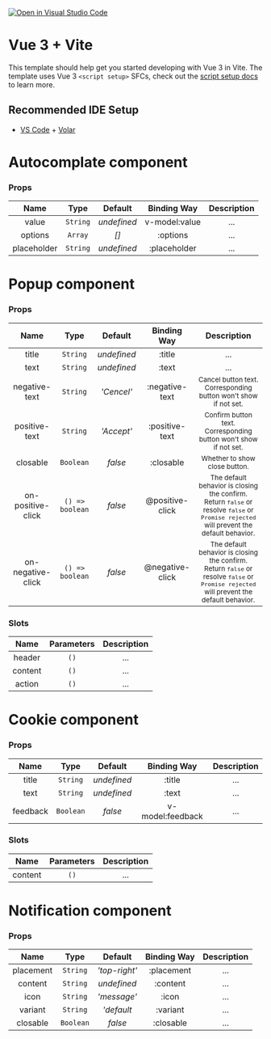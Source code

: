 [![Open in Visual Studio Code](https://classroom.github.com/assets/open-in-vscode-c66648af7eb3fe8bc4f294546bfd86ef473780cde1dea487d3c4ff354943c9ae.svg)](https://classroom.github.com/online_ide?assignment_repo_id=8837416&assignment_repo_type=AssignmentRepo)

# Vue 3 + Vite

This template should help get you started developing with Vue 3 in Vite. The template uses Vue 3 `<script setup>` SFCs, check out the [script setup docs](https://v3.vuejs.org/api/sfc-script-setup.html#sfc-script-setup) to learn more.

## Recommended IDE Setup

- [VS Code](https://code.visualstudio.com/) + [Volar](https://marketplace.visualstudio.com/items?itemName=Vue.volar)

# Autocomplate component

### Props

|    Name     |   Type   |   Default   |  Binding Way  | Description |
| :---------: | :------: | :---------: | :-----------: | :---------: |
|    value    | `String` | _undefined_ | v-model:value |     ...     |
|   options   | `Array`  |    _[]_     |   :options    |     ...     |
| placeholder | `String` | _undefined_ | :placeholder  |     ...     |

# Popup component

### Props

|       Name        |      Type       |   Default   |   Binding Way   |                                                                      Description                                                                       |
| :---------------: | :-------------: | :---------: | :-------------: | :----------------------------------------------------------------------------------------------------------------------------------------------------: |
|       title       |    `String`     | _undefined_ |     :title      |                                                                          ...                                                                           |
|       text        |    `String`     | _undefined_ |      :text      |                                                                          ...                                                                           |
|   negative-text   |    `String`     | _'Cencel'_  | :negative-text  |                                    <small>Cancel button text. Corresponding button won't show if not set.</small>                                     |
|   positive-text   |    `String`     | _'Accept'_  | :positive-text  |                                   <small>Confirm button text. Corresponding button won't show if not set.</small>                                    |
|     closable      |    `Boolean`    |   _false_   |    :closable    |                                                      <small>Whether to show close button.</small>                                                      |
| on-positive-click | `() => boolean` |   _false_   | @positive-click | <small>The default behavior is closing the confirm. Return `false` or resolve `false` or `Promise rejected` will prevent the default behavior.</small> |
| on-negative-click | `() => boolean` |   _false_   | @negative-click | <small>The default behavior is closing the confirm. Return `false` or resolve `false` or `Promise rejected` will prevent the default behavior.</small> |

### Slots

|  Name   | Parameters | Description |
| :-----: | :--------: | :---------: |
| header  |    `()`    |     ...     |
| content |    `()`    |     ...     |
| action  |    `()`    |     ...     |

# Cookie component

### Props

|   Name   |   Type    |   Default   |   Binding Way    | Description |
| :------: | :-------: | :---------: | :--------------: | :---------: |
|  title   | `String`  | _undefined_ |      :title      |     ...     |
|   text   | `String`  | _undefined_ |      :text       |     ...     |
| feedback | `Boolean` |   _false_   | v-model:feedback |     ...     |

### Slots

|  Name   | Parameters | Description |
| :-----: | :--------: | :---------: |
| content |    `()`    |     ...     |

# Notification component

### Props

|   Name    |   Type    |    Default    | Binding Way | Description |
| :-------: | :-------: | :-----------: | :---------: | :---------: |
| placement | `String`  | _'top-right'_ | :placement  |     ...     |
|  content  | `String`  |  _undefined_  |  :content   |     ...     |
|   icon    | `String`  |  _'message'_  |    :icon    |     ...     |
|  variant  | `String`  |  _'default_   |  :variant   |     ...     |
| closable  | `Boolean` |    _false_    |  :closable  |     ...     |
